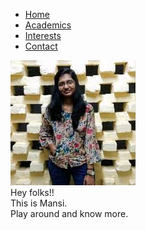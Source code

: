 <!DOCTYPE html>
<html>
<head>
	<title>portfolio</title>
	<link rel="stylesheet" type="text/css" href="css/style.css">
	<link href="https://fonts.googleapis.com/css?family=Baloo+Bhai" rel="stylesheet">
	<link href="https://fonts.googleapis.com/css?family=Baloo+Bhai|Stylish" rel="stylesheet">
	<link href="https://fonts.googleapis.com/css?family=Baloo+Bhai|Kodchasan|Stylish" rel="stylesheet">
</head>
<body class="body">
	<meta name="viewport" content="width=device-width, initial-scale=1.0">
	<aside>
		<nav class="n">
			<ul>
				<li><a href="#">Home</a></li>
				<li><a href="academics.html">Academics</a></li>
				<li><a href="interests.html">Interests</a></li>
				<li><a href="contact.html">Contact</a></li>
			</ul>
		</nav>
	</div>
	</aside>
	<section>
		<img src="pics/me.jpeg" class="i1"><br>
		<div class="header">
			Hey folks!!<br>
			This is Mansi.<br>
			Play around and know more.
		</div>
	</section>

</body>
</html>

